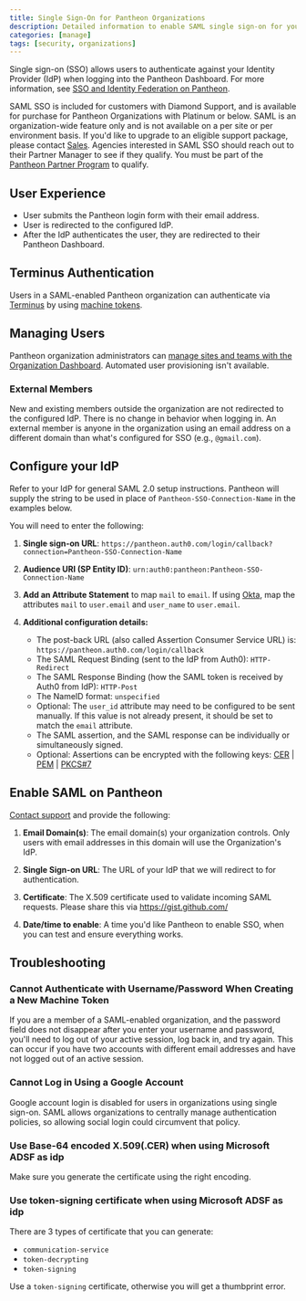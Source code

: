 ```yaml
---
title: Single Sign-On for Pantheon Organizations
description: Detailed information to enable SAML single sign-on for your organization.
categories: [manage]
tags: [security, organizations]
---
```

Single sign-on (SSO) allows users to authenticate against your Identity Provider (IdP) when logging into the Pantheon Dashboard. For more information, see [SSO and Identity Federation on Pantheon](/sso).

SAML SSO is included for customers with Diamond Support, and is available for purchase for Pantheon Organizations with Platinum or below. SAML is an organization-wide feature only and is not available on a per site or per environment basis. If you'd like to upgrade to an eligible support package, please contact [Sales](https://pantheon.io/plans/elite?docs). Agencies interested in SAML SSO should reach out to their Partner Manager to see if they qualify. You must be part of the [Pantheon Partner Program](https://pantheon.io/plans/partner-program?docs) to qualify.

## User Experience
* User submits the Pantheon login form with their email address.
* User is redirected to the configured IdP.
* After the IdP authenticates the user, they are redirected to their Pantheon Dashboard.

## Terminus Authentication
Users in a SAML-enabled Pantheon organization can authenticate via [Terminus](/terminus) by using [machine tokens](/machine-tokens).

## Managing Users

Pantheon organization administrators can [manage sites and teams with the Organization Dashboard](/organization-dashboard). Automated user provisioning isn't available.

### External Members

New and existing members outside the organization are not redirected to the configured IdP. There is no change in behavior when logging in. An external member is anyone in the organization using an email address on a different domain than what's configured for SSO (e.g., `@gmail.com`).

## Configure your IdP

Refer to your IdP for general SAML 2.0 setup instructions. Pantheon will supply the string to be used in place of `Pantheon-SSO-Connection-Name` in the examples below.

You will need to enter the following:

1. **Single sign-on URL**: `https://pantheon.auth0.com/login/callback?connection=Pantheon-SSO-Connection-Name`

2. **Audience URI (SP Entity ID)**: `urn:auth0:pantheon:Pantheon-SSO-Connection-Name`

3. **Add an Attribute Statement** to map `mail` to `email`. If using [Okta](https://www.okta.com/), map the attributes `mail` to `user.email` and `user_name` to `user.email`.

4. **Additional configuration details:**
    * The post-back URL (also called Assertion Consumer Service URL) is: `https://pantheon.auth0.com/login/callback`
    * The SAML Request Binding (sent to the IdP from Auth0): `HTTP-Redirect`
    * The SAML Response Binding (how the SAML token is received by Auth0 from IdP): `HTTP-Post`
    * The NameID format: `unspecified`
    * Optional: The `user_id` attribute may need to be configured to be sent manually. If this value is not already present, it should be set to match the `email` attribute.
    * The SAML assertion, and the SAML response can be individually or simultaneously signed.
    * Optional: Assertions can be encrypted with the following keys: [CER](https://pantheon.auth0.com/cer) | [PEM](https://pantheon.auth0.com/pem) | [PKCS#7](https://pantheon.auth0.com/pb7)

## Enable SAML on Pantheon

[Contact support](/support) and provide the following:

1. **Email Domain(s)**: The email domain(s) your organization controls. Only users with email addresses in this domain will use the Organization's IdP.

2. **Single Sign-on URL**: The URL of your IdP that we will redirect to for authentication.

3. **Certificate**: The X.509 certificate used to validate incoming SAML requests. Please share this via https://gist.github.com/

4. **Date/time to enable**: A time you'd like Pantheon to enable SSO, when you can test and ensure everything works.

## Troubleshooting

### Cannot Authenticate with Username/Password When Creating a New Machine Token
If you are a member of a SAML-enabled organization, and the password field does not disappear after you enter your username and password, you'll need to log out of your active session, log back in, and try again. This can occur if you have two accounts with different email addresses and have not logged out of an active session.

### Cannot Log in Using a Google Account
Google account login is disabled for users in organizations using single sign-on. SAML allows organizations to centrally manage authentication policies, so allowing social login could circumvent that policy.

### Use Base-64 encoded X.509(.CER) when using Microsoft ADSF as idp 
Make sure you generate the certificate using the right encoding.

### Use token-signing certificate when using Microsoft ADSF as idp 
There are 3 types of certificate that you can generate:

 - `communication-service`
 - `token-decrypting`
 - `token-signing`

Use a `token-signing` certificate, otherwise you will get a thumbprint error.

